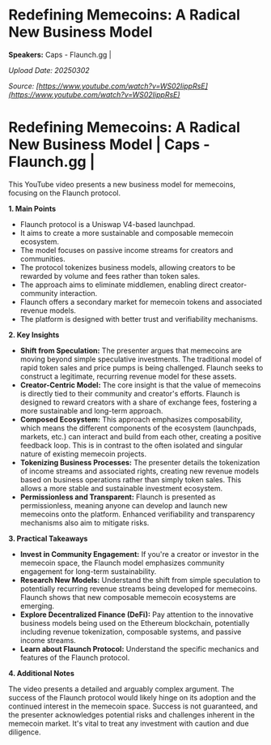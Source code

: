 # Redefining Memecoins: A Radical New Business Model

**Speakers:** Caps - Flaunch.gg |


*Upload Date: 20250302*

*Source: [https://www.youtube.com/watch?v=WS02IippRsE](https://www.youtube.com/watch?v=WS02IippRsE)*

# Redefining Memecoins: A Radical New Business Model | Caps - Flaunch.gg |

This YouTube video presents a new business model for memecoins, focusing on the Flaunch protocol.

**1. Main Points**

* Flaunch protocol is a Uniswap V4-based launchpad.
* It aims to create a more sustainable and composable memecoin ecosystem.
* The model focuses on passive income streams for creators and communities.
* The protocol tokenizes business models, allowing creators to be rewarded by volume and fees rather than token sales.
* The approach aims to eliminate middlemen, enabling direct creator-community interaction.
* Flaunch offers a secondary market for memecoin tokens and associated revenue models.
* The platform is designed with better trust and verifiability mechanisms.

**2. Key Insights**

* **Shift from Speculation:**  The presenter argues that memecoins are moving beyond simple speculative investments. The traditional model of rapid token sales and price pumps is being challenged.  Flaunch seeks to construct a legitimate, recurring revenue model for these assets.
* **Creator-Centric Model:** The core insight is that the value of memecoins is directly tied to their community and creator's efforts.  Flaunch is designed to reward creators with a share of exchange fees, fostering a more sustainable and long-term approach.
* **Composed Ecosystem:** This approach emphasizes composability, which means the different components of the ecosystem (launchpads, markets, etc.) can interact and build from each other, creating a positive feedback loop.  This is in contrast to the often isolated and singular nature of existing memecoin projects.
* **Tokenizing Business Processes:** The presenter details the tokenization of income streams and associated rights, creating new revenue models based on business operations rather than simply token sales. This allows a more stable and sustainable investment ecosystem.
* **Permissionless and Transparent:** Flaunch is presented as permissionless, meaning anyone can develop and launch new memecoins onto the platform. Enhanced verifiability and transparency mechanisms also aim to mitigate risks.

**3. Practical Takeaways**

* **Invest in Community Engagement:**  If you're a creator or investor in the memecoin space, the Flaunch model emphasizes community engagement for long-term sustainability.
* **Research New Models:** Understand the shift from simple speculation to potentially recurring revenue streams being developed for memecoins. Flaunch shows that new composable memecoin ecosystems are emerging.
* **Explore Decentralized Finance (DeFi):** Pay attention to the innovative business models being used on the Ethereum blockchain, potentially including revenue tokenization, composable systems, and passive income streams.
* **Learn about Flaunch Protocol:** Understand the specific mechanics and features of the Flaunch protocol.

**4. Additional Notes**

The video presents a detailed and arguably complex argument. The success of the Flaunch protocol would likely hinge on its adoption and the continued interest in the memecoin space.  Success is not guaranteed, and the presenter acknowledges potential risks and challenges inherent in the memecoin market.  It's vital to treat any investment with caution and due diligence.
